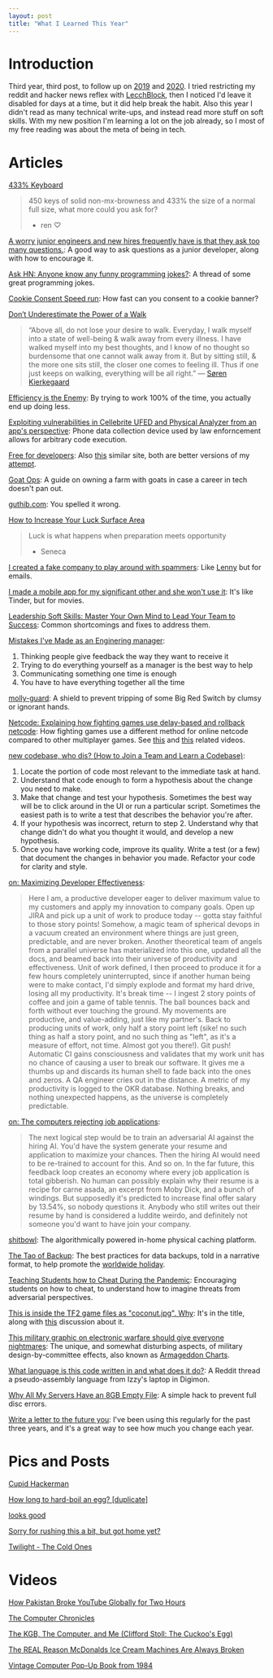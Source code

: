 ```yaml
---
layout: post
title: "What I Learned This Year"
---
```


# Introduction

Third year, third post, to follow up on [2019]({{site.baseurl}}/2020/01/01/what-i-learned-this-year.html) and [2020]({{site.baseurl}}/2021/01/01/what-i-learned-this-year.html). I tried restricting my reddit and hacker news reflex with [LecchBlock](https://addons.mozilla.org/en-US/firefox/addon/leechblock-ng/), then I noticed I'd leave it disabled for days at a time, but it did help break the habit. Also this year I didn't read as many technical write-ups, and instead read more stuff on soft skills. With my new position I'm learning a lot on the job already, so I most of my free reading was about the meta of being in tech.

# Articles

[433% Keyboard](https://relivesight.com/projects/433/)
> 450 keys of solid non-mx-browness and 433% the size of a normal full size, what more could you ask for?
> - ren ♡

[A worry junior engineers and new hires frequently have is that they ask too many questions.](https://threadreaderapp.com/thread/1220556930675904516.html): A good way to ask questions as a junior developer, along with how to encourage it.

[Ask HN: Anyone know any funny programming jokes?](https://news.ycombinator.com/item?id=25850739): A thread of some great programming jokes.

[Cookie Consent Speed run](https://cookieconsentspeed.run/): How fast can you consent to a cookie banner?

[Don’t Underestimate the Power of a Walk](https://hbr.org/2021/02/dont-underestimate-the-power-of-a-walk)
> “Above all, do not lose your desire to walk. Everyday, I walk myself into a state of well-being & walk away from every illness. I have walked myself into my best thoughts, and I know of no thought so burdensome that one cannot walk away from it. But by sitting still, & the more one sits still, the closer one comes to feeling ill. Thus if one just keeps on walking, everything will be all right.”
> ― [Søren Kierkegaard](https://news.ycombinator.com/item?id=26066345)

[Efficiency is the Enemy](https://fs.blog/2021/05/slack/): By trying to work 100% of the time, you actually end up doing less.

[Exploiting vulnerabilities in Cellebrite UFED and Physical Analyzer from an app's perspective](https://signal.org/blog/cellebrite-vulnerabilities/): Phone data collection device used by law enforncement allows for arbitrary code execution.

[Free for developers](https://free-for.dev/#/): Also [this](https://github.com/255kb/stack-on-a-budget) similar site, both are better versions of my [attempt](https://github.com/allthroughthenight/projects/commit/77de81dcb3466ebbec8f29af587a3f4517d6ade8).

[Goat Ops](http://www.goatops.com/): A guide on owning a farm with goats in case a career in tech doesn't pan out.

[guthib.com](https://guthib.com/): You spelled it wrong.

[How to Increase Your Luck Surface Area](https://www.codusoperandi.com/posts/increasing-your-luck-surface-area)
> Luck is what happens when preparation meets opportunity
> - Seneca

[I created a fake company to play around with spammers](https://threadreaderapp.com/thread/1360208504544444417.html): Like [Lenny](https://www.vice.com/en/article/d3b7na/the-story-of-lenny-the-internets-favorite-telemarketing-troll) but for emails.

[I made a mobile app for my significant other and she won't use it](https://jerseyfonseca.com/blogs/wewatch): It's like Tinder, but for movies.

[Leadership Soft Skills: Master Your Own Mind to Lead Your Team to Success](https://codingsans.com/blog/leadership-soft-skills): Common shortcomings and fixes to address them.

[Mistakes I've Made as an Enginering manager](https://css-tricks.com/mistakes-ive-made-as-an-engineering-manager/):
1. Thinking people give feedback the way they want to receive it
2. Trying to do everything yourself as a manager is the best way to help
3. Communicating something one time is enough
4. You have to have everything together all the time

[molly-guard](http://www.catb.org/jargon/html/M/molly-guard.html): A shield to prevent tripping of some Big Red Switch by clumsy or ignorant hands.

[Netcode: Explaining how fighting games use delay-based and rollback netcode](https://ki.infil.net/w02-netcode.html): How fighting games use a different method for online netcode compared to other multiplayer games. See [this](https://www.youtube.com/watch?v=1RI5scXYhK0) and [this](https://www.youtube.com/watch?v=0NLe4IpdS1w) related videos.

[new codebase, who dis? (How to Join a Team and Learn a Codebase)](https://www.samueltaylor.org/articles/how-to-learn-a-codebase.html):
1. Locate the portion of code most relevant to the immediate task at hand.
2. Understand that code enough to form a hypothesis about the change you need to make.
3. Make that change and test your hypothesis. Sometimes the best way will be to click around in the UI or run a particular script. Sometimes the easiest path is to write a test that describes the behavior you're after.
4. If your hypothesis was incorrect, return to step 2. Understand why that change didn't do what you thought it would, and develop a new hypothesis.
5. Once you have working code, improve its quality. Write a test (or a few) that document the changes in behavior you made. Refactor your code for clarity and style.

[on: Maximizing Developer Effectiveness](https://news.ycombinator.com/item?id=25800830):
> Here I am, a productive developer eager to deliver maximum value to my customers and apply my innovation to company goals.
> Open up JIRA and pick up a unit of work to produce today -- gotta stay faithful to those story points!
> Somehow, a magic team of spherical devops in a vacuum created an environment where things are just green, predictable, and are never broken.
> Another theoretical team of angels from a parallel universe has materialized into this one, updated all the docs, and beamed back into their universe of productivity and effectiveness.
> Unit of work defined, I then proceed to produce it for a few hours completely uninterrupted, since if another human being were to make contact, I'd simply explode and format my hard drive, losing all my productivity.
> It's break time -- I ingest 2 story points of coffee and join a game of table tennis. The ball bounces back and forth without ever touching the ground. My movements are productive, and value-adding, just like my partner's.
> Back to producing units of work, only half a story point left (sike! no such thing as half a story point, and no such thing as "left", as it's a measure of effort, not time. Almost got you there!).
> Git push! Automatic CI gains consciousness and validates that my work unit has no chance of causing a user to break our software. It gives me a thumbs up and discards its human shell to fade back into the ones and zeros. A QA engineer cries out in the distance.
> A metric of my productivity is logged to the OKR database.
> Nothing breaks, and nothing unexpected happens, as the universe is completely predictable. 

[on: The computers rejecting job applications](https://news.ycombinator.com/item?id=26065594):
> The next logical step would be to train an adversarial AI against the hiring AI. You'd have the system generate your resume and application to maximize your chances. Then the hiring AI would need to be re-trained to account for this. And so on.
> In the far future, this feedback loop creates an economy where every job application is total gibberish. No human can possibly explain why their resume is a recipe for carne asada, an excerpt from Moby Dick, and a bunch of windings. But supposedly it's predicted to increase final offer salary by 13.54%, so nobody questions it. Anybody who still writes out their resume by hand is considered a luddite weirdo, and definitely not someone you'd want to have join your company. 

[shitbowl](https://www.shitbowl.com/): The algorithmically powered in-home physical caching platform.

[The Tao of Backup](http://taobackup.com/): The best practices for data backups, told in a narrative format, to help promote the [worldwide holiday](http://www.worldbackupday.com/).

[Teaching Students how to Cheat During the Pandemic](https://daveeargle.com/2020/09/11/kobayashi-maru-proctorio-version/): Encouraging students on how to cheat, to understand how to imagine threats from adversarial perspectives.

[This is inside the TF2 game files as "coconut.jpg". Why](https://www.reddit.com/r/tf2/comments/il8yyq/this_is_inside_the_tf2_game_files_as_coconutjpg/): It's in the title, along with [this](https://www.reddit.com/r/ProgrammerHumor/comments/mydmww/yeah_this_seems_about_right/) discussion about it.

[This military graphic on electronic warfare should give everyone nightmares](https://taskandpurpose.com/mandatory-fun/worst-military-graphic-electronic-warfare/): The unique, and somewhat disturbing aspects, of military design-by-committee effects, also known as [Armageddon Charts](https://www.microwaves101.com/encyclopedias/microwave-slang).

[What language is this code written in and what does it do?](https://www.reddit.com/r/coding/comments/ysfe5/what_language_is_this_code_written_in_and_what/): A Reddit thread a pseudo-assembly language from Izzy's laptop in Digimon.

[Why All My Servers Have an 8GB Empty File](https://brianschrader.com/archive/why-all-my-servers-have-an-8gb-empty-file/): A simple hack to prevent full disc errors.

[Write a letter to the future you](https://www.futureme.org/): I've been using this regularly for the past three years, and it's a great way to see how much you change each year.

# Pics and Posts

[Cupid Hackerman](https://twitter.com/iammesutkaya/status/1360963330219859968)

[How long to hard-boil an egg? \[duplicate\]](https://devhumor.com/media/why-i-stopped-posting-to-stackoverflow)

[looks good](https://twitter.com/girayozil/status/306836785739210752)

[Sorry for rushing this a bit, but got home yet?](https://github.com/gkoberger/stacksort/pull/4#issuecomment-747656340)

[Twilight - The Cold Ones](http://www.freezerstorageds.com/)

# Videos

[How Pakistan Broke YouTube Globally for Two Hours](https://www.youtube.com/watch?v=K9gnRs33NOk)

[The Computer Chronicles](https://www.youtube.com/user/ComputerChroniclesYT)

[The KGB, The Computer, and Me (Clifford Stoll: The Cuckoo's Egg)](https://www.youtube.com/watch?v=hTx9h3Sm29I)

[The REAL Reason McDonalds Ice Cream Machines Are Always Broken](https://www.youtube.com/watch?v=SrDEtSlqJC4)

[Vintage Computer Pop-Up Book from 1984](https://www.youtube.com/watch?v=2NueRKhEwvY)
